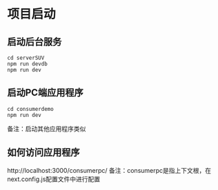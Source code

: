 # 项目启动
## 启动后台服务
```
cd serverSUV
npm run devdb
npm run dev
```

## 启动PC端应用程序
```
cd consumerdemo
npm run dev
```
备注：启动其他应用程序类似

## 如何访问应用程序
http://localhost:3000/consumerpc/
备注：consumerpc是指上下文根，在next.config.js配置文件中进行配置




